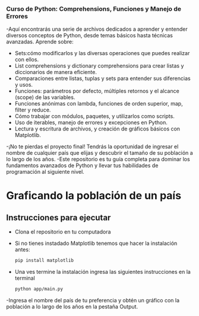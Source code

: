 ### Curso de Python: Comprehensions, Funciones y Manejo de Errores 
-Aquí encontrarás una serie de archivos dedicados a aprender y entender diversos conceptos de Python, desde temas básicos hasta técnicas avanzadas. Aprende sobre:

* Sets:cómo modificarlos y las diversas operaciones que puedes realizar con ellos.
* List comprehensions y dictionary comprehensions para crear listas y diccionarios de manera eficiente.
* Comparaciones entre listas, tuplas y sets para entender sus diferencias y usos.
* Funciones: parámetros por defecto, múltiples retornos y el alcance (scope) de las variables.
* Funciones anónimas con lambda, funciones de orden superior, map, filter y reduce.
* Cómo trabajar con módulos, paquetes, y utilizarlos como scripts.
* Uso de iterables, manejo de errores y excepciones en Python.
* Lectura y escritura de archivos, y creación de gráficos básicos con Matplotlib.

-¡No te pierdas el proyecto final! Tendrás la oportunidad de ingresar el nombre de cualquier país que elijas y descubrir el tamaño de su población a lo largo de los años. 
-Este repositorio es tu guía completa para dominar los fundamentos avanzados de Python y llevar tus habilidades de programación al siguiente nivel. 

# Graficando la población de un país

## Instrucciones para ejecutar 

- Clona el repositorio en tu computadora
- Si no tienes instadado Matplotlib tenemos que hacer la instalación antes:
  
   ```sh
  pip install matplotlib 
  ```
- Una ves termine la instalación ingresa las siguientes instrucciones en la terminal

  ```sh
  python app/main.py 
  ```
-Ingresa el nombre del país de tu preferencia y obtén un gráfico con la población a lo largo de los años en la pestaña Output.
